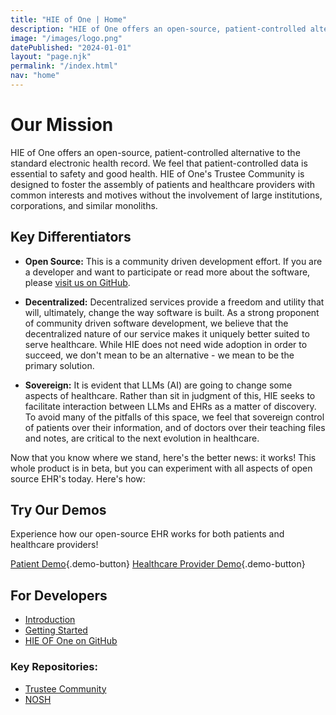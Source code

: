 ```yaml
---
title: "HIE of One | Home"
description: "HIE of One offers an open-source, patient-controlled alternative to the standard electronic health record."
image: "/images/logo.png"
datePublished: "2024-01-01"
layout: "page.njk"
permalink: "/index.html"
nav: "home"
---
```


# Our Mission

HIE of One offers an open-source, patient-controlled alternative to the standard electronic health record. We feel that patient-controlled data is essential to safety and good health. HIE of One's Trustee Community is designed to foster the assembly of patients and healthcare providers with common interests and motives without the involvement of large institutions, corporations, and similar monoliths.

## Key Differentiators

- **Open Source:** This is a community driven development effort. If you are a developer and want to participate or read more about the software, please [visit us on GitHub](https://github.com/HIEofOne).

- **Decentralized:** Decentralized services provide a freedom and utility that will, ultimately, change the way software is built. As a strong proponent of community driven software development, we believe that the decentralized nature of our service makes it uniquely better suited to serve healthcare. While HIE does not need wide adoption in order to succeed, we don't mean to be an alternative - we mean to be the primary solution.

- **Sovereign:** It is evident that LLMs (AI) are going to change some aspects of healthcare. Rather than sit in judgment of this, HIE seeks to facilitate interaction between LLMs and EHRs as a matter of discovery. To avoid many of the pitfalls of this space, we feel that sovereign control of patients over their information, and of doctors over their teaching files and notes, are critical to the next evolution in healthcare.

Now that you know where we stand, here's the better news: it works! This whole product is in beta, but you can experiment with all aspects of open source EHR's today. Here's how:

## Try Our Demos

Experience how our open-source EHR works for both patients and healthcare providers!

[Patient Demo](/demo/#patients){.demo-button}
[Healthcare Provider Demo](/demo/#healthcare-providers){.demo-button}

## For Developers

- [Introduction](/developers/)
- [Getting Started](https://github.com/HIEofOne/Trustee-Community/blob/master/README.md)
- [HIE OF One on GitHub](https://github.com/HIEofOne)

### Key Repositories:

- [Trustee Community](https://github.com/HIEofOne/Trustee-Community)
- [NOSH](https://github.com/shihjay2/nosh3)
